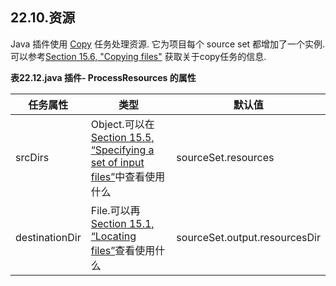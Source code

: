 ## 22.10.资源

Java 插件使用 [Copy](https://docs.gradle.org/current/dsl/org.gradle.api.tasks.Copy.html) 任务处理资源. 它为项目每个 source set 都增加了一个实例. 可以参考[Section 15.6, "Copying files"](https://docs.gradle.org/current/userguide/working_with_files.html#sec:copying_files) 获取关于copy任务的信息.

**表22.12.java 插件- ProcessResources 的属性**

任务属性 | 类型 | 默认值
-------------- | ------------------------------------------------------------------------------------------------------------------------------------------------------------------- | -----------------------------
srcDirs | Object.可以在[Section 15.5, “Specifying a set of input files”](https://docs.gradle.org/current/userguide/working_with_files.html#sec:specifying_multiple_files)中查看使用什么 | sourceSet.resources
destinationDir | File.可以再[Section 15.1, “Locating files”](https://docs.gradle.org/current/userguide/working_with_files.html#sec:locating_files)查看使用什么                                | sourceSet.output.resourcesDir
